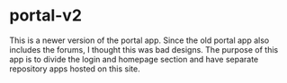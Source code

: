 # portal-v2
This is a newer version of the portal app. Since the old portal app also includes the forums, I thought this was bad designs. The purpose of this app is to divide the login and homepage section and have separate repository apps hosted on this site. 
